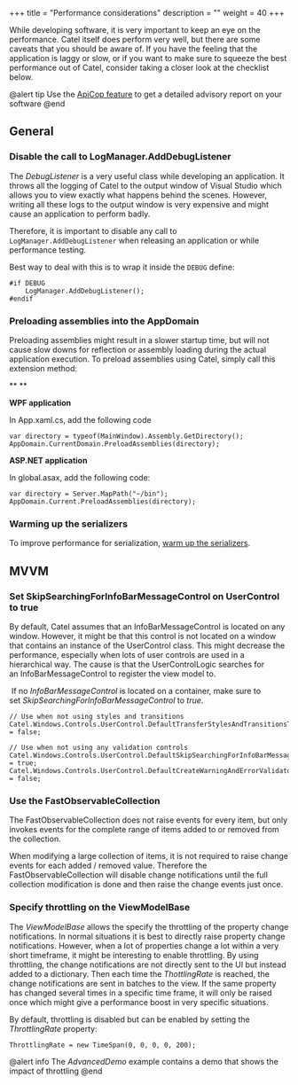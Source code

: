 +++
title = "Performance considerations" 
description = ""
weight = 40
+++

While developing software, it is very important to keep an eye on the performance. Catel itself does perform very well, but there are some caveats that you should be aware of. If you have the feeling that the application is laggy or slow, or if you want to make sure to squeeze the best performance out of Catel, consider taking a closer look at the checklist below.

@alert tip
Use the [ApiCop feature](ApiCop) to get a detailed advisory report on your software
@end

## General

### Disable the call to LogManager.AddDebugListener

The *DebugListener* is a very useful class while developing an application. It throws all the logging of Catel to the output window of Visual Studio which allows you to view exactly what happens behind the scenes. However, writing all these logs to the output window is very expensive and might cause an application to perform badly.

Therefore, it is important to disable any call to `LogManager.AddDebugListener` when releasing an application or while performance testing.

Best way to deal with this is to wrap it inside the `DEBUG` define:

```
#if DEBUG
    LogManager.AddDebugListener();
#endif
```

### Preloading assemblies into the AppDomain

Preloading assemblies might result in a slower startup time, but will not cause slow downs for reflection or assembly loading during the actual application execution. To preload assemblies using Catel, simply call this extension method:

**
**

**WPF application**

In App.xaml.cs, add the following code

```
var directory = typeof(MainWindow).Assembly.GetDirectory();
AppDomain.CurrentDomain.PreloadAssemblies(directory);
```

**ASP.NET application**

In global.asax, add the following code:

```
var directory = Server.MapPath("~/bin");
AppDomain.Current.PreloadAssemblies(directory);
```

### Warming up the serializers

To improve performance for serialization, [warm up the serializers](../catel-core/serialization/introduction.md).

## MVVM

### Set SkipSearchingForInfoBarMessageControl on UserControl to true

By default, Catel assumes that an InfoBarMessageControl is located on any window. However, it might be that this control is not located on a window that contains an instance of the UserControl class. This might decrease the performance, especially when lots of user controls are used in a hierarchical way. The cause is that the UserControlLogic searches for an InfoBarMessageControl to register the view model to.

 If no *InfoBarMessageControl* is located on a container, make sure to set *SkipSearchingForInfoBarMessageControl* to *true*.

```
// Use when not using styles and transitions
Catel.Windows.Controls.UserControl.DefaultTransferStylesAndTransitionsToViewModelGridValue = false; 
 
// Use when not using any validation controls
Catel.Windows.Controls.UserControl.DefaultSkipSearchingForInfoBarMessageControlValue = true;
Catel.Windows.Controls.UserControl.DefaultCreateWarningAndErrorValidatorForViewModelValue = false;
```

### Use the FastObservableCollection

The FastObservableCollection does not raise events for every item, but only invokes events for the complete range of items added to or removed from the collection.

When modifying a large collection of items, it is not required to raise change events for each added / removed value. Therefore the FastObservableCollection will disable change notifications until the full collection modification is done and then raise the change events just once.

### Specify throttling on the ViewModelBase

The *ViewModelBase* allows the specify the throttling of the property change notifications. In normal situations it is best to directly raise property change notifications. However, when a lot of properties change a lot within a very short timeframe, it might be interesting to enable throttling. By using throttling, the change notifications are not directly sent to the UI but instead added to a dictionary. Then each time the *ThottlingRate* is reached, the change notifications are sent in batches to the view. If the same property has changed several times in a specific time frame, it will only be raised once which might give a performance boost in very specific situations.

By default, throttling is disabled but can be enabled by setting the *ThrottlingRate* property:

```
ThrottlingRate = new TimeSpan(0, 0, 0, 0, 200);
```

@alert info
The *AdvancedDemo* example contains a demo that shows the impact of throttling
@end
